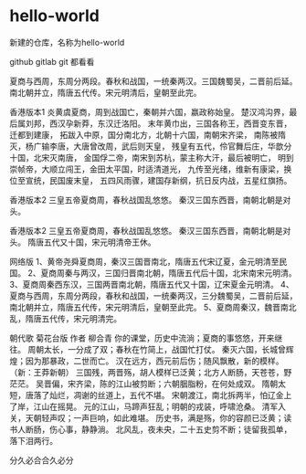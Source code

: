 # hello-world
新建的仓库，名称为hello-world

github gitlab git 都看看

夏商与西周，东周分两段。春秋和战国，一统秦两汉。三国魏蜀吴，二晋前后延。南北朝并立，隋唐五代传。宋元明清后，皇朝至此完。

香港版本1
炎黄虞夏商，周到战国亡，秦朝并六国，嬴政称始皇。
楚汉鸿沟界，最后属刘邦，西汉孕新莽，东汉迁洛阳。
末年黄巾出，三国各称王，西晋变东晋，迁都到建康，
拓跋入中原，国分南北方，北朝十六国，南朝宋齐梁，
南陈被隋灭，杨广输李唐，大唐曾改周，武后则天皇，
残皇有五代，伶官舞后庄，华歆分十国，北宋灭南唐，
金国俘二帝，南宋到苏杭，蒙主称大汗，最后被明亡，
明到崇帧帝，大顺立闯王，金田太平国，时适清道光，
九传至光绪，维新有康梁，换位至宣统，民国废末皇，
五四风雨骤，建国存新纲，抗日反内战，五星红旗扬。

香港版本2
三皇五帝夏商周，春秋战国乱悠悠。
秦汉三国东西晋，南朝北朝是对头。

香港版本2
三皇五帝夏商周，春秋战国乱悠悠。
秦汉三国东西晋，南朝北朝是对头。
隋唐五代又十国，宋元明清帝王休。

网络版
1、黄帝尧舜夏商周，秦汉三国晋南北，隋唐五代宋辽夏，金元明清至民国。
2、夏商周秦与两汉，三国归晋南北朝，隋唐五代后十国，北宋南宋元明清。
3、夏商周秦西东汉，三国两晋南北朝，隋唐五代又十国，辽宋夏金元明清。
4、夏商与西周，东周分两段，春秋和战国，一统秦两汉，三分魏蜀吴，二晋前后延，南北朝并立，隋唐五代传，宋元明清后，皇朝至此完。
5、夏商周秦汉，魏晋南北乱，隋唐五代传，宋元明清完。

朝代歌 菊花台版
作者 柳合青
你的课堂，历史中流淌；夏商的事悠悠，开来继往。
周朝太长，一分成了双；春秋在竹简上，战国忙打仗。
秦灭六国，长城曾辉煌；因为那暴政，二世而亡。
汉在远方，西元前后伤；随风飘散，新的模样。（新：王莽新朝）
三国残，两晋殇，胡人模样已泛黄；北方人断肠，天苍苍，野茫茫。
吴晋偏，宋齐梁，陈的江山被剪断；六朝胭脂粉，在何处成双。
隋朝太短，唐落了灿烂，凋谢的丝道上，五代不堪。
宋朝渡江，南北拆两半，怕辽金上了岸，江山在摇晃。
元的江山，马蹄声狂乱；明朝的戎装，呼啸沧桑。
清军入关，天朝轻声叹；一声巨响，如此难堪。
历史书，满是殇，你的容颜已泛黄；读书人断肠，伤心事，静静淌。
北风乱，夜未央，二十五史剪不断；徒留我孤单，落下泪两行。


分久必合合久必分
